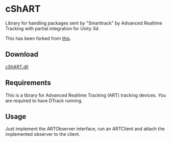 # cShART

Library for handling packages sent by "Smarttrack" by Advanced Realtime Tracking with partial integration for Unity 3d.

This has been forked from [this](https://github.com/schMarXman/cShART).

## Download 

[cShART.dll](https://github.com/hendrik-schulte/cShART/blob/master/bin/Debug/cShART.dll)

## Requirements

This is a library for Advanced Realtime Tracking (ART) tracking devices. You are required to have DTrack running.

## Usage

Just implement the ARTObserver interface, run an ARTClient and attach the implemented observer to the client.
